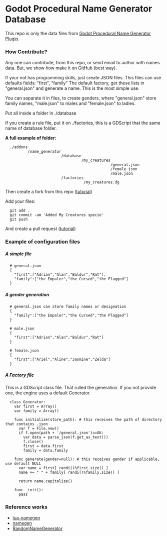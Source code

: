 # Godot Procedural Name Generator Database
This repo is only the data files from [Godot Procedural Name Generator Plugin](https://github.com/marcosbitetti/godot_procedural_name_generator).

### How Contribute?

Any one can contribute, from this repo, or send email to author with names data. But, we show how make it on GitHub (best way).

If your not has programming skills, just create JSON files.
This files can use defaults fields: "first", "family"
The default factory, get these lists in "general.json" and generate a name.
This is the most simple use.

You can separate it in files, to create genders, where "general.json" store family names, "male.json" to males and "female.json" to ladies.

Put all inside a folder in ./database

If you create a rule file, put it on ./factories, this is a GDScript that the same name of database folder.

**A full example of folder:**

      ./addons
              /name_generator
                             /database
                                      /my_creatures
                                                   /general.json
                                                   /female.json
                                                   /male.json
                             /factories
                                       /my_creatures.dg

Then create a fork from this repo ([tutorial](https://help.github.com/en/articles/fork-a-repo))

Add your files:

      git add .
      git commit -am 'Added My Creatures specie'
      git push

And create a pull request ([tutorial](https://help.github.com/en/articles/creating-a-pull-request-from-a-fork))


### Example of configuration files

##### A simple file
      # general.json
      {
        "first":["Adrian","Alan","Baldur","Rat"],
        "family":["the Empaler","the Cursed","the Plagged"]
      }

##### A gender generation
      # general.json can store family names or designation
      {
        "family":["the Empaler","the Cursed","the Plagged"]
      }

      # male.json
      {
        "first":["Adrian","Alan","Baldur","Rat"]
      }

      # female.json
      {
        "first":["Ariel","Aline","Jasmine","Zelda"]
      }

##### A Factory file
This is a GDScript class file. That rulled the generation.
If you not provide one, the engine uses a default Generator.

      class Generator:
        var first = Array()
        var family = Array()

        func initialize(store_path): # this receives the path of directory that contains .json
          var f = File.new()
          if f.open(path + '/general.json')==OK:
            var data = parse_json(f.get_as_text())
            f.close()
            first = data.first
            family = data.family

        func generate(gender=null): # this receives gender if applicable, use default NULL
          var name = first[ randi()%first.size() ]
          name += " " + family[ randi()%family.size() ]

          return name.capitalize()

        func _init():
          pass

### Reference works

* [lua-namegen](https://github.com/LukeMS/lua-namegen)
* [namegen](https://github.com/ironarachne/namegen)
* [RandomNameGenerator](https://github.com/jtuttle87/RandomNameGenerator/blob/master/RandomNameGenerator/NameGenerator.cs)
